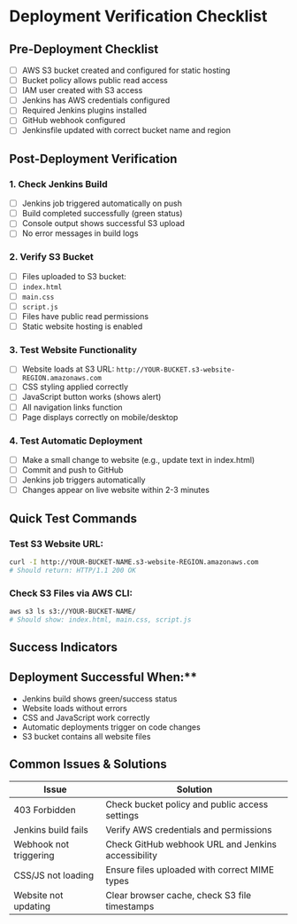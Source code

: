 # Deployment Verification Checklist

## Pre-Deployment Checklist

- [ ] AWS S3 bucket created and configured for static hosting
- [ ] Bucket policy allows public read access
- [ ] IAM user created with S3 access
- [ ] Jenkins has AWS credentials configured
- [ ] Required Jenkins plugins installed
- [ ] GitHub webhook configured
- [ ] Jenkinsfile updated with correct bucket name and region

## Post-Deployment Verification

### 1. Check Jenkins Build
- [ ] Jenkins job triggered automatically on push
- [ ] Build completed successfully (green status)
- [ ] Console output shows successful S3 upload
- [ ] No error messages in build logs

### 2. Verify S3 Bucket
- [ ] Files uploaded to S3 bucket:
 - [ ] `index.html`
 - [ ] `main.css`
 - [ ] `script.js`
- [ ] Files have public read permissions
- [ ] Static website hosting is enabled

### 3. Test Website Functionality
- [ ] Website loads at S3 URL: `http://YOUR-BUCKET.s3-website-REGION.amazonaws.com`
- [ ] CSS styling applied correctly
- [ ] JavaScript button works (shows alert)
- [ ] All navigation links function
- [ ] Page displays correctly on mobile/desktop

### 4. Test Automatic Deployment
- [ ] Make a small change to website (e.g., update text in index.html)
- [ ] Commit and push to GitHub
- [ ] Jenkins job triggers automatically
- [ ] Changes appear on live website within 2-3 minutes

## Quick Test Commands

### Test S3 Website URL:
```bash
curl -I http://YOUR-BUCKET-NAME.s3-website-REGION.amazonaws.com
# Should return: HTTP/1.1 200 OK
```

### Check S3 Files via AWS CLI:
```bash
aws s3 ls s3://YOUR-BUCKET-NAME/
# Should show: index.html, main.css, script.js
```

## Success Indicators

## Deployment Successful When:**
- Jenkins build shows green/success status
- Website loads without errors
- CSS and JavaScript work correctly
- Automatic deployments trigger on code changes
- S3 bucket contains all website files

## Common Issues & Solutions

| Issue | Solution |
|-------|----------|
| 403 Forbidden | Check bucket policy and public access settings |
| Jenkins build fails | Verify AWS credentials and permissions |
| Webhook not triggering | Check GitHub webhook URL and Jenkins accessibility |
| CSS/JS not loading | Ensure files uploaded with correct MIME types |
| Website not updating | Clear browser cache, check S3 file timestamps |